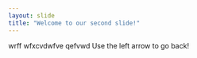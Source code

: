 ```yaml
---
layout: slide
title: "Welcome to our second slide!"
---
```

wrff wfxcvdwfve qefvwd
Use the left arrow to go back!
